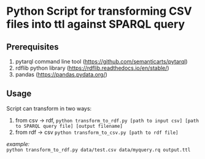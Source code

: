 # Python Script for transforming CSV files into ttl against SPARQL query

## Prerequisites

1. pytarql command line tool (https://github.com/semanticarts/pytarql)
2. rdflib python library (https://rdflib.readthedocs.io/en/stable/)
3. pandas (https://pandas.pydata.org/)

## Usage

Script can transform in two ways:
1) from csv -> rdf, ``python transform_to_rdf.py [path to input csv] [path to SPARQL query file] [output filename]``
2) from rdf -> csv  ``python transform_to_csv.py [path to rdf file]``

*example:*    
```python transform_to_rdf.py data/test.csv data/myquery.rq output.ttl```